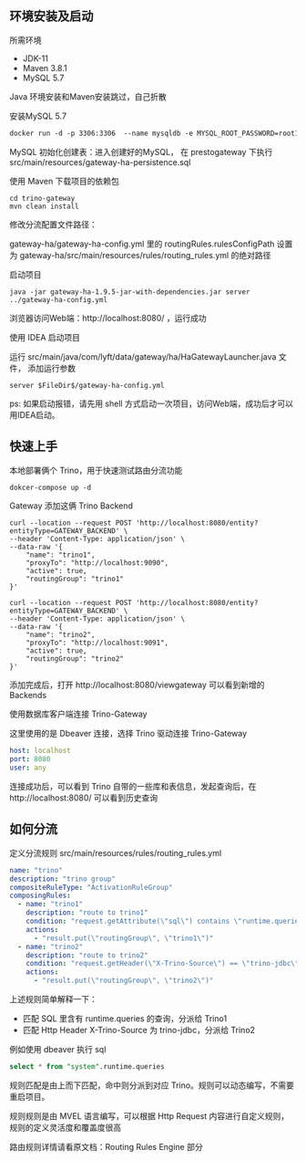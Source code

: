 
## 环境安装及启动
所需环境
- JDK-11
- Maven 3.8.1
- MySQL 5.7

Java 环境安装和Maven安装跳过，自己折散

安装MySQL 5.7
```dockerfile
docker run -d -p 3306:3306  --name mysqldb -e MYSQL_ROOT_PASSWORD=root123 -e MYSQL_DATABASE=prestogateway -d mysql:5.7
```

MySQL 初始化创建表：进入创建好的MySQL，
在 prestogateway 下执行 src/main/resources/gateway-ha-persistence.sql

使用 Maven 下载项目的依赖包
```mvn
cd trino-gateway
mvn clean install
```

修改分流配置文件路径：

gateway-ha/gateway-ha-config.yml 里的 routingRules.rulesConfigPath 设置为 gateway-ha/src/main/resources/rules/routing_rules.yml 的绝对路径

启动项目
```shell
java -jar gateway-ha-1.9.5-jar-with-dependencies.jar server ../gateway-ha-config.yml
```
浏览器访问Web端：http://localhost:8080/ ，运行成功

使用 IDEA 启动项目

运行 src/main/java/com/lyft/data/gateway/ha/HaGatewayLauncher.java 文件，
添加运行参数
```text
server $FileDir$/gateway-ha-config.yml
```
ps: 如果启动报错，请先用 shell 方式启动一次项目，访问Web端，成功后才可以用IDEA启动。

## 快速上手

本地部署俩个 Trino，用于快速测试路由分流功能

```dockerfile
dokcer-compose up -d
```

Gateway 添加这俩 Trino Backend
```curl
curl --location --request POST 'http://localhost:8080/entity?entityType=GATEWAY_BACKEND' \
--header 'Content-Type: application/json' \
--data-raw '{
    "name": "trino1",
    "proxyTo": "http://localhost:9090",
    "active": true,
    "routingGroup": "trino1"
}'

curl --location --request POST 'http://localhost:8080/entity?entityType=GATEWAY_BACKEND' \
--header 'Content-Type: application/json' \
--data-raw '{
    "name": "trino2",
    "proxyTo": "http://localhost:9091",
    "active": true,
    "routingGroup": "trino2"
}'
```

添加完成后，打开 http://localhost:8080/viewgateway 可以看到新增的 Backends

使用数据库客户端连接 Trino-Gateway 

这里使用的是 Dbeaver 连接，选择 Trino 驱动连接 Trino-Gateway
```yml
host: localhost
port: 8080
user: any
```

连接成功后，可以看到 Trino 自带的一些库和表信息，发起查询后，在 http://localhost:8080/ 可以看到历史查询

## 如何分流
定义分流规则  src/main/resources/rules/routing_rules.yml

```yaml
name: "trino"
description: "trino group"
compositeRuleType: "ActivationRuleGroup"
composingRules:
  - name: "trino1"
    description: "route to trino1"
    condition: "request.getAttribute(\"sql\") contains \"runtime.queries\""
    actions:
      - "result.put(\"routingGroup\", \"trino1\")"
  - name: "trino2"
    description: "route to trino2"
    condition: "request.getHeader(\"X-Trino-Source\") == \"trino-jdbc\""
    actions:
      - "result.put(\"routingGroup\", \"trino2\")"
```
上述规则简单解释一下：
- 匹配 SQL 里含有 runtime.queries 的查询，分派给 Trino1
- 匹配 Http Header X-Trino-Source 为 trino-jdbc，分派给 Trino2

例如使用 dbeaver 执行 sql
```sql
select * from "system".runtime.queries 
```

规则匹配是由上而下匹配，命中则分派到对应 Trino。规则可以动态编写，不需要重启项目。

规则规则是由 MVEL 语言编写，可以根据 Http Request 内容进行自定义规则，规则的定义灵活度和覆盖度很高

路由规则详情请看原文档：Routing Rules Engine 部分
